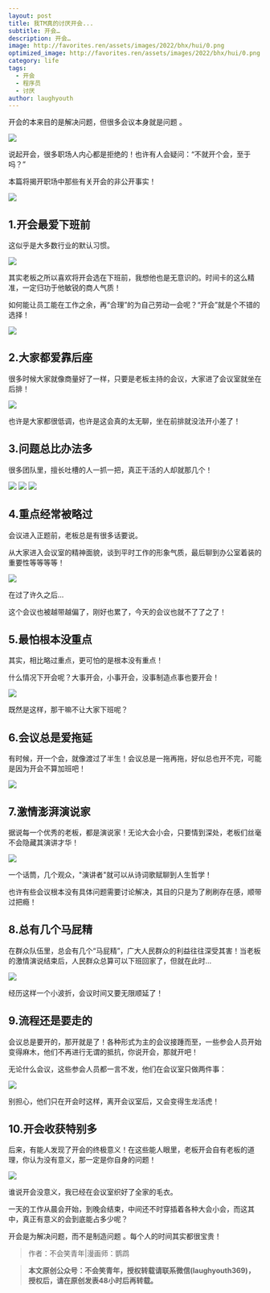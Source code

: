 ```yaml
---
layout: post
title: 我TM真的讨厌开会...
subtitle: 开会…
description: 开会…
image: http://favorites.ren/assets/images/2022/bhx/hui/0.png
optimized_image: http://favorites.ren/assets/images/2022/bhx/hui/0.png
category: life
tags:
  - 开会
  - 程序员
  - 讨厌
author: laughyouth
---
```



开会的本来目的是解决问题，但很多会议本身就是问题 。

![](http://favorites.ren/assets/images/2022/bhx/hui/1.jpg)

说起开会，很多职场人内心都是拒绝的！也许有人会疑问：“不就开个会，至于吗？”  

本篇将揭开职场中那些有关开会的非公开事实！

![](http://favorites.ren/assets/images/2022/bhx/hui/2.jpg)


## 1.开会最爱下班前

这似乎是大多数行业的默认习惯。

![](http://favorites.ren/assets/images/2022/bhx/hui/3.jpg)

其实老板之所以喜欢将开会选在下班前，我想他也是无意识的。时间卡的这么精准，一定归功于他敏锐的商人气质！

如何能让员工能在工作之余，再“合理”的为自己劳动一会呢？“开会”就是个不错的选择！

![](http://favorites.ren/assets/images/2022/bhx/hui/4.jpg)


## 2.大家都爱靠后座

很多时候大家就像商量好了一样，只要是老板主持的会议，大家进了会议室就坐在后排！

![](http://favorites.ren/assets/images/2022/bhx/hui/5.jpg)

也许是大家都很低调，也许是这会真的太无聊，坐在前排就没法开小差了！


## 3.问题总比办法多

很多团队里，擅长吐槽的人一抓一把，真正干活的人却就那几个！  

![](http://favorites.ren/assets/images/2022/bhx/hui/6.jpg)
![](http://favorites.ren/assets/images/2022/bhx/hui/7.jpg)
![](http://favorites.ren/assets/images/2022/bhx/hui/8.jpg)


## 4.重点经常被略过  

会议进入正题前，老板总是有很多话要说。

 从大家进入会议室的精神面貌，谈到平时工作的形象气质，最后聊到办公室着装的重要性等等等等！

![](http://favorites.ren/assets/images/2022/bhx/hui/9.jpg)

在过了许久之后...  

这个会议也被越带越偏了，刚好也累了，今天的会议也就不了了之了！


## 5.最怕根本没重点 

其实，相比略过重点，更可怕的是根本没有重点！

什么情况下开会呢？大事开会，小事开会，没事制造点事也要开会！

![](http://favorites.ren/assets/images/2022/bhx/hui/10.jpg)


既然是这样，那干嘛不让大家下班呢？


## 6.会议总是爱拖延

有时候，开一个会，就像渡过了半生！会议总是一拖再拖，好似总也开不完，可能是因为开会不算加班吧！

![](http://favorites.ren/assets/images/2022/bhx/hui/11.jpg)


## 7.激情澎湃演说家

 据说每一个优秀的老板，都是演说家！无论大会小会，只要情到深处，老板们丝毫不会隐藏其演讲才华！

 ![](http://favorites.ren/assets/images/2022/bhx/hui/12.jpg)

一个话筒，几个观众，"演讲者"就可以从诗词歌赋聊到人生哲学！

也许有些会议根本没有具体问题需要讨论解决，其目的只是为了刷刷存在感，顺带过把瘾！


## 8.总有几个马屁精

 在群众队伍里，总会有几个“马屁精”，广大人民群众的利益往往深受其害！当老板的激情演说结束后，人民群众总算可以下班回家了，但就在此时...

![](http://favorites.ren/assets/images/2022/bhx/hui/13.jpg)

 经历这样一个小波折，会议时间又要无限顺延了！


## 9.流程还是要走的 

会议总是要开的，那开就是了！各种形式为主的会议接踵而至，一些参会人员开始变得麻木，他们不再进行无谓的抵抗，你说开会，那就开吧！

 无论什么会议，这些参会人员都一言不发，他们在会议室只做两件事：

 ![](http://favorites.ren/assets/images/2022/bhx/hui/14.jpg)

 别担心，他们只在开会时这样，离开会议室后，又会变得生龙活虎！


## 10.开会收获特别多

后来，有能人发现了开会的终极意义！在这些能人眼里，老板开会自有老板的道理，你认为没有意义，那一定是你自身的问题！

![](http://favorites.ren/assets/images/2022/bhx/hui/15.jpg)

谁说开会没意义，我已经在会议室织好了全家的毛衣。


一天的工作从晨会开始，到晚会结束，中间还不时穿插着各种大会小会，而这其中，真正有意义的会到底能占多少呢？

开会是为解决问题，而不是制造问题 。每个人的时间其实都很宝贵！


>作者：不会笑青年|漫画师：鹦鹉

>**本文原创公众号：不会笑青年，授权转载请联系微信(laughyouth369)，授权后，请在原创发表48小时后再转载。**

